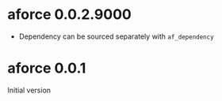 # aforce 0.0.2.9000

- Dependency can be sourced separately with `af_dependency`

# aforce 0.0.1

Initial version
